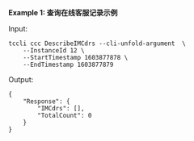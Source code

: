 **Example 1: 查询在线客服记录示例**



Input: 

```
tccli ccc DescribeIMCdrs --cli-unfold-argument  \
    --InstanceId 12 \
    --StartTimestamp 1603877878 \
    --EndTimestamp 1603877879
```

Output: 
```
{
    "Response": {
        "IMCdrs": [],
        "TotalCount": 0
    }
}
```

